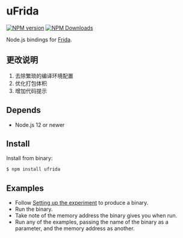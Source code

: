 # uFrida

[![NPM version][npm-v-image]][npm-link]
[![NPM Downloads][npm-dm-image]][npm-link]

Node.js bindings for [Frida](https://frida.re).

## 更改说明
1. 去除繁琐的编译环境配置
2. 优化打包体积
3. 增加代码提示

## Depends

- Node.js 12 or newer

## Install

Install from binary:

```sh
$ npm install ufrida
```

## Examples

- Follow [Setting up the experiment](https://frida.re/docs/functions/) to
  produce a binary.
- Run the binary.
- Take note of the memory address the binary gives you when run.
- Run any of the examples, passing the name of the binary as a parameter, and
  the memory address as another.

[npm-link]: https://www.npmjs.com/package/ufrida
[npm-v-image]: https://img.shields.io/npm/v/frida.svg
[npm-dm-image]: https://img.shields.io/npm/dm/frida.svg

